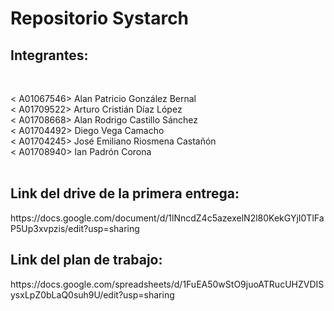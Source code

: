 <h1> Repositorio Systarch </h1>
<h2>Integrantes: </h2><br>

< A01067546> Alan Patricio González Bernal <br>
< A01709522> Arturo Cristián Díaz López <br>
< A01708668> Alan Rodrigo Castillo Sánchez <br>
< A01704492> Diego Vega Camacho <br>
< A01704245> José Emiliano Riosmena Castañón <br>
< A01708940> Ian Padrón Corona <br>
<br>
<h2> Link del drive de la primera entrega:</h2>
https://docs.google.com/document/d/1lNncdZ4c5azexelN2l80KekGYjI0TlFaP5Up3xvpzis/edit?usp=sharing

<h2> Link del plan de trabajo:</h2>
https://docs.google.com/spreadsheets/d/1FuEA50wStO9juoATRucUHZVDISysxLpZ0bLaQ0suh9U/edit?usp=sharing
